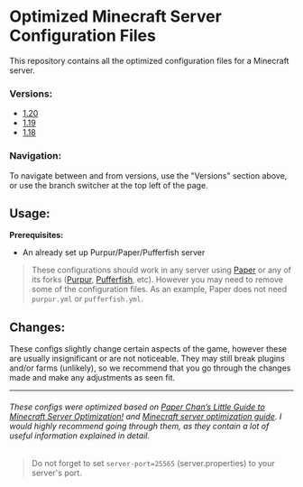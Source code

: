 # Optimized Minecraft Server Configuration Files
This repository contains all the optimized configuration files for a Minecraft server.

### Versions:
+ [1.20](https://github.com/Mocab/Optimized-configs/tree/1.20)
+ [1.19](https://github.com/Mocab/Optimized-configs/tree/1.19)
+ [1.18](https://github.com/Mocab/Optimized-configs/tree/1.18)


### Navigation:
To navigate between and from versions, use the "Versions" section above, or use the branch switcher at the top left of the page.

## Usage:
**Prerequisites:**
+ An already set up Purpur/Paper/Pufferfish server

> These configurations should work in any server using [Paper](https://papermc.io) or any of its forks ([Purpur](https://purpurmc.org), [Pufferfish](https://github.com/pufferfish-gg/Pufferfish), etc). However you may need to remove some of the configuration files. As an example, Paper does not need `purpur.yml` or `pufferfish.yml`.

## Changes:
These configs slightly change certain aspects of the game, however these are usually insignificant or are not noticeable. They may still break plugins and/or farms (unlikely), so we recommend that you go through the changes made and make any adjustments as seen fit.

----------------------------------------------------------------------

###### These configs were optimized based on [Paper Chan’s Little Guide to Minecraft Server Optimization!](https://eternity.community/index.php/paper-optimization/) and [Minecraft server optimization guide](https://github.com/YouHaveTrouble/minecraft-optimization). I would highly recommend going through them, as they contain a lot of useful information explained in detail.

> Do not forget to set `server-port=25565` (server.properties) to your server's port.
